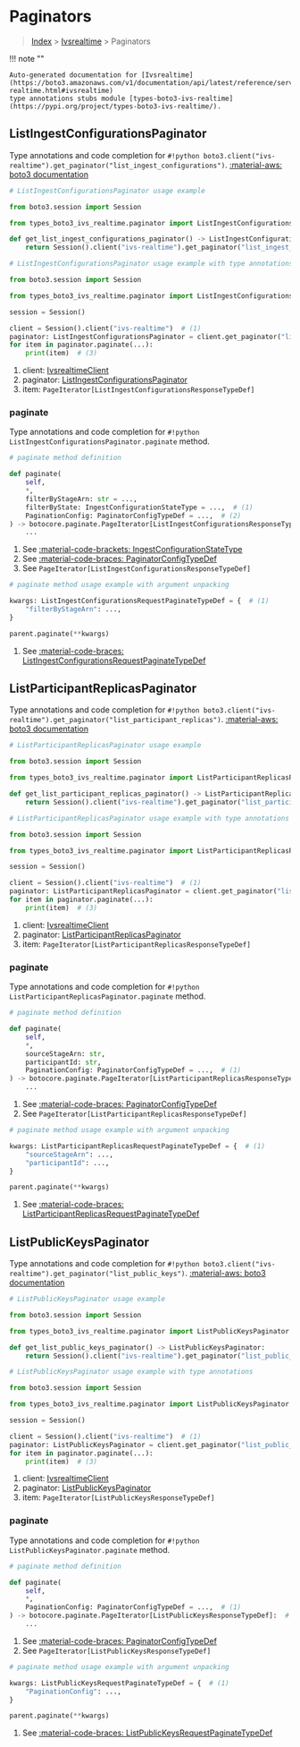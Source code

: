 # Paginators

> [Index](../README.md) > [Ivsrealtime](./README.md) > Paginators

!!! note ""

    Auto-generated documentation for [Ivsrealtime](https://boto3.amazonaws.com/v1/documentation/api/latest/reference/services/ivs-realtime.html#ivsrealtime)
    type annotations stubs module [types-boto3-ivs-realtime](https://pypi.org/project/types-boto3-ivs-realtime/).

## ListIngestConfigurationsPaginator

Type annotations and code completion for `#!python boto3.client("ivs-realtime").get_paginator("list_ingest_configurations")`.
[:material-aws: boto3 documentation](https://boto3.amazonaws.com/v1/documentation/api/latest/reference/services/ivs-realtime/paginator/ListIngestConfigurations.html#Ivsrealtime.Paginator.ListIngestConfigurations)

```python
# ListIngestConfigurationsPaginator usage example

from boto3.session import Session

from types_boto3_ivs_realtime.paginator import ListIngestConfigurationsPaginator

def get_list_ingest_configurations_paginator() -> ListIngestConfigurationsPaginator:
    return Session().client("ivs-realtime").get_paginator("list_ingest_configurations")
```

```python
# ListIngestConfigurationsPaginator usage example with type annotations

from boto3.session import Session

from types_boto3_ivs_realtime.paginator import ListIngestConfigurationsPaginator

session = Session()

client = Session().client("ivs-realtime")  # (1)
paginator: ListIngestConfigurationsPaginator = client.get_paginator("list_ingest_configurations")  # (2)
for item in paginator.paginate(...):
    print(item)  # (3)
```

1. client: [IvsrealtimeClient](./client.md)
2. paginator: [ListIngestConfigurationsPaginator](./paginators.md#listingestconfigurationspaginator)
3. item: `PageIterator[ListIngestConfigurationsResponseTypeDef]`


### paginate

Type annotations and code completion for `#!python ListIngestConfigurationsPaginator.paginate` method.

```python
# paginate method definition

def paginate(
    self,
    *,
    filterByStageArn: str = ...,
    filterByState: IngestConfigurationStateType = ...,  # (1)
    PaginationConfig: PaginatorConfigTypeDef = ...,  # (2)
) -> botocore.paginate.PageIterator[ListIngestConfigurationsResponseTypeDef]:  # (3)
    ...
```

1. See [:material-code-brackets: IngestConfigurationStateType](./literals.md#ingestconfigurationstatetype)
2. See [:material-code-braces: PaginatorConfigTypeDef](./type_defs.md#paginatorconfigtypedef)
3. See `PageIterator[ListIngestConfigurationsResponseTypeDef]`


```python
# paginate method usage example with argument unpacking

kwargs: ListIngestConfigurationsRequestPaginateTypeDef = {  # (1)
    "filterByStageArn": ...,
}

parent.paginate(**kwargs)
```

1. See [:material-code-braces: ListIngestConfigurationsRequestPaginateTypeDef](./type_defs.md#listingestconfigurationsrequestpaginatetypedef)
## ListParticipantReplicasPaginator

Type annotations and code completion for `#!python boto3.client("ivs-realtime").get_paginator("list_participant_replicas")`.
[:material-aws: boto3 documentation](https://boto3.amazonaws.com/v1/documentation/api/latest/reference/services/ivs-realtime/paginator/ListParticipantReplicas.html#Ivsrealtime.Paginator.ListParticipantReplicas)

```python
# ListParticipantReplicasPaginator usage example

from boto3.session import Session

from types_boto3_ivs_realtime.paginator import ListParticipantReplicasPaginator

def get_list_participant_replicas_paginator() -> ListParticipantReplicasPaginator:
    return Session().client("ivs-realtime").get_paginator("list_participant_replicas")
```

```python
# ListParticipantReplicasPaginator usage example with type annotations

from boto3.session import Session

from types_boto3_ivs_realtime.paginator import ListParticipantReplicasPaginator

session = Session()

client = Session().client("ivs-realtime")  # (1)
paginator: ListParticipantReplicasPaginator = client.get_paginator("list_participant_replicas")  # (2)
for item in paginator.paginate(...):
    print(item)  # (3)
```

1. client: [IvsrealtimeClient](./client.md)
2. paginator: [ListParticipantReplicasPaginator](./paginators.md#listparticipantreplicaspaginator)
3. item: `PageIterator[ListParticipantReplicasResponseTypeDef]`


### paginate

Type annotations and code completion for `#!python ListParticipantReplicasPaginator.paginate` method.

```python
# paginate method definition

def paginate(
    self,
    *,
    sourceStageArn: str,
    participantId: str,
    PaginationConfig: PaginatorConfigTypeDef = ...,  # (1)
) -> botocore.paginate.PageIterator[ListParticipantReplicasResponseTypeDef]:  # (2)
    ...
```

1. See [:material-code-braces: PaginatorConfigTypeDef](./type_defs.md#paginatorconfigtypedef)
2. See `PageIterator[ListParticipantReplicasResponseTypeDef]`


```python
# paginate method usage example with argument unpacking

kwargs: ListParticipantReplicasRequestPaginateTypeDef = {  # (1)
    "sourceStageArn": ...,
    "participantId": ...,
}

parent.paginate(**kwargs)
```

1. See [:material-code-braces: ListParticipantReplicasRequestPaginateTypeDef](./type_defs.md#listparticipantreplicasrequestpaginatetypedef)
## ListPublicKeysPaginator

Type annotations and code completion for `#!python boto3.client("ivs-realtime").get_paginator("list_public_keys")`.
[:material-aws: boto3 documentation](https://boto3.amazonaws.com/v1/documentation/api/latest/reference/services/ivs-realtime/paginator/ListPublicKeys.html#Ivsrealtime.Paginator.ListPublicKeys)

```python
# ListPublicKeysPaginator usage example

from boto3.session import Session

from types_boto3_ivs_realtime.paginator import ListPublicKeysPaginator

def get_list_public_keys_paginator() -> ListPublicKeysPaginator:
    return Session().client("ivs-realtime").get_paginator("list_public_keys")
```

```python
# ListPublicKeysPaginator usage example with type annotations

from boto3.session import Session

from types_boto3_ivs_realtime.paginator import ListPublicKeysPaginator

session = Session()

client = Session().client("ivs-realtime")  # (1)
paginator: ListPublicKeysPaginator = client.get_paginator("list_public_keys")  # (2)
for item in paginator.paginate(...):
    print(item)  # (3)
```

1. client: [IvsrealtimeClient](./client.md)
2. paginator: [ListPublicKeysPaginator](./paginators.md#listpublickeyspaginator)
3. item: `PageIterator[ListPublicKeysResponseTypeDef]`


### paginate

Type annotations and code completion for `#!python ListPublicKeysPaginator.paginate` method.

```python
# paginate method definition

def paginate(
    self,
    *,
    PaginationConfig: PaginatorConfigTypeDef = ...,  # (1)
) -> botocore.paginate.PageIterator[ListPublicKeysResponseTypeDef]:  # (2)
    ...
```

1. See [:material-code-braces: PaginatorConfigTypeDef](./type_defs.md#paginatorconfigtypedef)
2. See `PageIterator[ListPublicKeysResponseTypeDef]`


```python
# paginate method usage example with argument unpacking

kwargs: ListPublicKeysRequestPaginateTypeDef = {  # (1)
    "PaginationConfig": ...,
}

parent.paginate(**kwargs)
```

1. See [:material-code-braces: ListPublicKeysRequestPaginateTypeDef](./type_defs.md#listpublickeysrequestpaginatetypedef)
